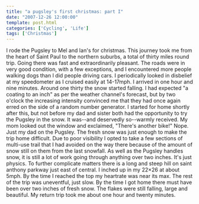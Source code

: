 ```yaml
---
title: "a pugsley's first christmas: part I"
date: "2007-12-26 12:00:00"
template: post.html
categories: ['Cycling', 'Life']
tags: ['Christmas']
---
```


I rode the Pugsley to Mel and Ian's for christmas. This journey took me from the heart of Saint Paul to the northern suburbs, a total of thirty miles round trip. Going there was fast and extraordinarily pleasant. The roads were in very good condition, with a few exceptions, and I encountered more people walking dogs than I did people driving cars. I periodically looked in disbelief at my speedometer as I cruised easily at 14-17mph. I arrived in one hour and nine minutes. Around one thirty the snow started falling. I had expected "a coating to an inch" as per the weather channel's forecast, but by two o'clock the increasing intensity convinced me that they had once again erred on the side of a random number generator. I started for home shortly after this, but not before my dad and sister both had the opportunity to try the Pugsley in the snow. It was--­and deservedly so--­warmly received. My mom looked out the window and exclaimed, "There's another bike!" Nope. Just my dad on the Pugsley. The fresh snow was just enough to make the trip home difficult. Due to poor visibility I opted to take a few sections of multi-use trail that I had avoided on the way there because of the amount of snow still on them from the last snowfall. As well as the Pugsley handles snow, it is still a lot of work going through anything over two inches. It's just physics. To further complicate matters there is a long and steep hill on saint anthony parkway just east of central. I inched up in my 22×26 at about 5mph. By the time I reached the top my heartrate was near its max. The rest of the trip was uneventful, just slow. By the time I got home there must have been over two inches of fresh snow. The flakes were still falling, large and beautiful. My return trip took me about one hour and twenty minutes.
